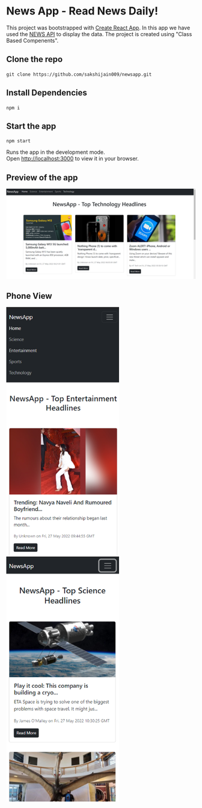 # News App - Read News Daily!

This project was bootstrapped with [Create React App](https://github.com/facebook/create-react-app). In this app we have used the [NEWS API](https://newsapi.org/) to display the data. The project is created using "Class Based Compenents".

## Clone the repo

 `git clone https://github.com/sakshijain009/newsapp.git`
 
## Install Dependencies

`npm i`

## Start the app

`npm start`

Runs the app in the development mode.\
Open [http://localhost:3000](http://localhost:3000) to view it in your browser.

## Preview of the app
<img src="img.png">

## Phone View
<p float="left">
  <img src="phone1.png" width="300">
  <img src="phone2.png" width="300">
</p>
